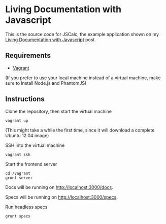 # Living Documentation with Javascript
This is the source code for JSCalc, the example application shown on my [Living Documentation with Javascript](http://dev.alexishevia.com/2013/09/living-documentation-with-javascript.html) post.

## Requirements
- [Vagrant](http://www.vagrantup.com/)

(If you prefer to use your local machine instead of a virtual machine, make sure to install Node.js and PhantomJS)


## Instructions
Clone the repository, then start the virtual machine
```
vagrant up
```
(This might take a while the first time, since it will download a complete Ubuntu 12.04 image)

SSH into the virtual machine
```
vagrant ssh
```

Start the frontend server
```
cd /vagrant
grunt server
```
Docs will be running on [http://localhost:3000/docs](http://localhost:3000/docs).

Specs will be running on [http://localhost:3000/specs](http://localhost:3000/specs).

Run headless specs
```
grunt specs
```

